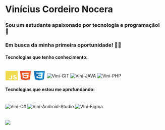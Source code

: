 # Vinícius Cordeiro Nocera
### Sou um estudante apaixonado por tecnologia e programação! 🤖
### Em busca da minha primeira oportunidade! 👨‍💻


#### Tecnologias que tenho conhecimento:
<div style="display: inline_block"><br>
  <img align="center" alt="Vini-JS" height="30" width="40" src="https://raw.githubusercontent.com/devicons/devicon/master/icons/javascript/javascript-plain.svg">
  <img align="center" alt="Vini-HTML" height="30" width="40" src="https://raw.githubusercontent.com/devicons/devicon/master/icons/html5/html5-original.svg">
  <img align="center" alt="Vini-CSS" height="30" width="40" src="https://raw.githubusercontent.com/devicons/devicon/master/icons/css3/css3-original.svg">
  <img align="center" alt="Vini-GIT" height="30" width="40" src="https://raw.githubusercontent.com/jmnote/z-icons/master/svg/git.svg">
  <img align="center" alt="Vini-JAVA" height="30" width="40" src="https://raw.githubusercontent.com/jmnote/z-icons/master/svg/java.svg">
  <img align="center" alt="Vini-PHP" height="30" width="40" src="https://raw.githubusercontent.com/jmnote/z-icons/master/svg/php.svg">
</div>

#### Tecnologias que estou me aprofundando:
<div style="display: inline_block"><br>
  <img align="center" alt="Vini-C#" height="30" width="fit-content" src="https://img.shields.io/badge/C%23-239120?style=for-the-badge&logo=c-sharp&logoColor=white">
  <img align="center" alt="Vini-Android-Studio" height="30" width="fit-content" src="https://img.shields.io/badge/Android_Studio-3DDC84?style=for-the-badge&logo=android-studio&logoColor=white">
  <img align="center" alt="VIni-Figma" height="30" width="fit-content" src="https://img.shields.io/badge/Figma-F24E1E?style=for-the-badge&logo=figma&logoColor=white">
</div>

<br>
<br>

<div>
  <img src="https://github-profile-summary-cards.vercel.app/api/cards/profile-details?username=V1nicius00&theme=dark">
</div>
